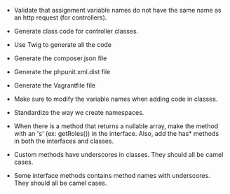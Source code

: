 * Validate that assignment variable names do not have the same name as an http request (for controllers).
* Generate class code for controller classes.
* Use Twig to generate all the code
* Generate the composer.json file
* Generate the phpunit.xml.dist file
* Generate the Vagrantfile file
* Make sure to modify the variable names when adding code in classes.
* Standardize the way we create namespaces.

* When there is a method that returns a nullable array, make the method with an 's' (ex: getRoles()) in the interface.  Also, add the has* methods in both the interfaces and classes.
* Custom methods have underscores in classes.  They should all be camel cases.
* Some interface methods contains method names with underscores.  They should all be camel cases.
